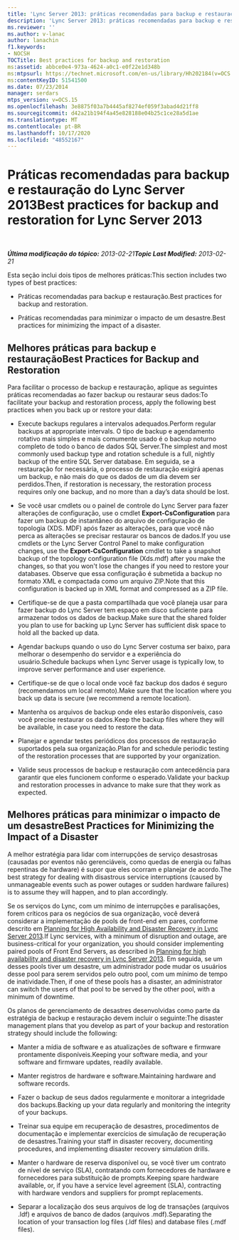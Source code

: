 ```yaml
---
title: 'Lync Server 2013: práticas recomendadas para backup e restauração'
description: 'Lync Server 2013: práticas recomendadas para backup e restauração.'
ms.reviewer: ''
ms.author: v-lanac
author: lanachin
f1.keywords:
- NOCSH
TOCTitle: Best practices for backup and restoration
ms:assetid: abbce0e4-973a-4624-a0c1-e0f22e1d348b
ms:mtpsurl: https://technet.microsoft.com/en-us/library/Hh202184(v=OCS.15)
ms:contentKeyID: 51541500
ms.date: 07/23/2014
manager: serdars
mtps_version: v=OCS.15
ms.openlocfilehash: 3e8875f03a7b4445af8274ef059f3abad4d21ff8
ms.sourcegitcommit: d42a21b194f4a45e828188e04b25c1ce28a5d1ae
ms.translationtype: MT
ms.contentlocale: pt-BR
ms.lasthandoff: 10/17/2020
ms.locfileid: "48552167"
---
```

# <a name="best-practices-for-backup-and-restoration-for-lync-server-2013"></a><span data-ttu-id="a3ac7-103">Práticas recomendadas para backup e restauração do Lync Server 2013</span><span class="sxs-lookup"><span data-stu-id="a3ac7-103">Best practices for backup and restoration for Lync Server 2013</span></span>

<div data-xmlns="http://www.w3.org/1999/xhtml">

<div class="topic" data-xmlns="http://www.w3.org/1999/xhtml" data-msxsl="urn:schemas-microsoft-com:xslt" data-cs="https://msdn.microsoft.com/">

<div data-asp="https://msdn2.microsoft.com/asp">



</div>

<div id="mainSection">

<div id="mainBody">

<span> </span>

<span data-ttu-id="a3ac7-104">_**Última modificação do tópico:** 2013-02-21_</span><span class="sxs-lookup"><span data-stu-id="a3ac7-104">_**Topic Last Modified:** 2013-02-21_</span></span>

<span data-ttu-id="a3ac7-105">Esta seção inclui dois tipos de melhores práticas:</span><span class="sxs-lookup"><span data-stu-id="a3ac7-105">This section includes two types of best practices:</span></span>

  - <span data-ttu-id="a3ac7-106">Práticas recomendadas para backup e restauração.</span><span class="sxs-lookup"><span data-stu-id="a3ac7-106">Best practices for backup and restoration.</span></span>

  - <span data-ttu-id="a3ac7-107">Práticas recomendadas para minimizar o impacto de um desastre.</span><span class="sxs-lookup"><span data-stu-id="a3ac7-107">Best practices for minimizing the impact of a disaster.</span></span>

<div>

## <a name="best-practices-for-backup-and-restoration"></a><span data-ttu-id="a3ac7-108">Melhores práticas para backup e restauração</span><span class="sxs-lookup"><span data-stu-id="a3ac7-108">Best Practices for Backup and Restoration</span></span>

<span data-ttu-id="a3ac7-109">Para facilitar o processo de backup e restauração, aplique as seguintes práticas recomendadas ao fazer backup ou restaurar seus dados:</span><span class="sxs-lookup"><span data-stu-id="a3ac7-109">To facilitate your backup and restoration process, apply the following best practices when you back up or restore your data:</span></span>

  - <span data-ttu-id="a3ac7-110">Execute backups regulares a intervalos adequados.</span><span class="sxs-lookup"><span data-stu-id="a3ac7-110">Perform regular backups at appropriate intervals.</span></span> <span data-ttu-id="a3ac7-111">O tipo de backup e agendamento rotativo mais simples e mais comumente usado é o backup noturno completo de todo o banco de dados SQL Server.</span><span class="sxs-lookup"><span data-stu-id="a3ac7-111">The simplest and most commonly used backup type and rotation schedule is a full, nightly backup of the entire SQL Server database.</span></span> <span data-ttu-id="a3ac7-112">Em seguida, se a restauração for necessária, o processo de restauração exigirá apenas um backup, e não mais do que os dados de um dia devem ser perdidos.</span><span class="sxs-lookup"><span data-stu-id="a3ac7-112">Then, if restoration is necessary, the restoration process requires only one backup, and no more than a day’s data should be lost.</span></span>

  - <span data-ttu-id="a3ac7-113">Se você usar cmdlets ou o painel de controle do Lync Server para fazer alterações de configuração, use o cmdlet **Export-CsConfiguration** para fazer um backup de instantâneo do arquivo de configuração de topologia (XDS. MDF) após fazer as alterações, para que você não perca as alterações se precisar restaurar os bancos de dados.</span><span class="sxs-lookup"><span data-stu-id="a3ac7-113">If you use cmdlets or the Lync Server Control Panel to make configuration changes, use the **Export-CsConfiguration** cmdlet to take a snapshot backup of the topology configuration file (Xds.mdf) after you make the changes, so that you won't lose the changes if you need to restore your databases.</span></span> <span data-ttu-id="a3ac7-114">Observe que essa configuração é submetida a backup no formato XML e compactada como um arquivo ZIP.</span><span class="sxs-lookup"><span data-stu-id="a3ac7-114">Note that this configuration is backed up in XML format and compressed as a ZIP file.</span></span>

  - <span data-ttu-id="a3ac7-115">Certifique-se de que a pasta compartilhada que você planeja usar para fazer backup do Lync Server tem espaço em disco suficiente para armazenar todos os dados de backup.</span><span class="sxs-lookup"><span data-stu-id="a3ac7-115">Make sure that the shared folder you plan to use for backing up Lync Server has sufficient disk space to hold all the backed up data.</span></span>

  - <span data-ttu-id="a3ac7-116">Agendar backups quando o uso do Lync Server costuma ser baixo, para melhorar o desempenho do servidor e a experiência do usuário.</span><span class="sxs-lookup"><span data-stu-id="a3ac7-116">Schedule backups when Lync Server usage is typically low, to improve server performance and user experience.</span></span>

  - <span data-ttu-id="a3ac7-117">Certifique-se de que o local onde você faz backup dos dados é seguro (recomendamos um local remoto).</span><span class="sxs-lookup"><span data-stu-id="a3ac7-117">Make sure that the location where you back up data is secure (we recommend a remote location).</span></span>

  - <span data-ttu-id="a3ac7-118">Mantenha os arquivos de backup onde eles estarão disponíveis, caso você precise restaurar os dados.</span><span class="sxs-lookup"><span data-stu-id="a3ac7-118">Keep the backup files where they will be available, in case you need to restore the data.</span></span>

  - <span data-ttu-id="a3ac7-119">Planejar e agendar testes periódicos dos processos de restauração suportados pela sua organização.</span><span class="sxs-lookup"><span data-stu-id="a3ac7-119">Plan for and schedule periodic testing of the restoration processes that are supported by your organization.</span></span>

  - <span data-ttu-id="a3ac7-120">Valide seus processos de backup e restauração com antecedência para garantir que eles funcionem conforme o esperado.</span><span class="sxs-lookup"><span data-stu-id="a3ac7-120">Validate your backup and restoration processes in advance to make sure that they work as expected.</span></span>

</div>

<div>

## <a name="best-practices-for-minimizing-the-impact-of-a-disaster"></a><span data-ttu-id="a3ac7-121">Melhores práticas para minimizar o impacto de um desastre</span><span class="sxs-lookup"><span data-stu-id="a3ac7-121">Best Practices for Minimizing the Impact of a Disaster</span></span>

<span data-ttu-id="a3ac7-122">A melhor estratégia para lidar com interrupções de serviço desastrosas (causadas por eventos não gerenciáveis, como quedas de energia ou falhas repentinas de hardware) é supor que eles ocorram e planejar de acordo.</span><span class="sxs-lookup"><span data-stu-id="a3ac7-122">The best strategy for dealing with disastrous service interruptions (caused by unmanageable events such as power outages or sudden hardware failures) is to assume they will happen, and to plan accordingly.</span></span>

<span data-ttu-id="a3ac7-123">Se os serviços do Lync, com um mínimo de interrupções e paralisações, forem críticos para os negócios de sua organização, você deverá considerar a implementação de pools de front-end em pares, conforme descrito em [Planning for High Availability and Disaster Recovery in Lync Server 2013](lync-server-2013-planning-for-high-availability-and-disaster-recovery.md).</span><span class="sxs-lookup"><span data-stu-id="a3ac7-123">If Lync services, with a minimum of disruption and outage, are business-critical for your organization, you should consider implementing paired pools of Front End Servers, as described in [Planning for high availability and disaster recovery in Lync Server 2013](lync-server-2013-planning-for-high-availability-and-disaster-recovery.md).</span></span> <span data-ttu-id="a3ac7-124">Em seguida, se um desses pools tiver um desastre, um administrador pode mudar os usuários desse pool para serem servidos pelo outro pool, com um mínimo de tempo de inatividade.</span><span class="sxs-lookup"><span data-stu-id="a3ac7-124">Then, if one of these pools has a disaster, an administrator can switch the users of that pool to be served by the other pool, with a minimum of downtime.</span></span>

<span data-ttu-id="a3ac7-125">Os planos de gerenciamento de desastres desenvolvidas como parte da estratégia de backup e restauração devem incluir o seguinte:</span><span class="sxs-lookup"><span data-stu-id="a3ac7-125">The disaster management plans that you develop as part of your backup and restoration strategy should include the following:</span></span>

  - <span data-ttu-id="a3ac7-126">Manter a mídia de software e as atualizações de software e firmware prontamente disponíveis.</span><span class="sxs-lookup"><span data-stu-id="a3ac7-126">Keeping your software media, and your software and firmware updates, readily available.</span></span>

  - <span data-ttu-id="a3ac7-127">Manter registros de hardware e software.</span><span class="sxs-lookup"><span data-stu-id="a3ac7-127">Maintaining hardware and software records.</span></span>

  - <span data-ttu-id="a3ac7-128">Fazer o backup de seus dados regularmente e monitorar a integridade dos backups.</span><span class="sxs-lookup"><span data-stu-id="a3ac7-128">Backing up your data regularly and monitoring the integrity of your backups.</span></span>

  - <span data-ttu-id="a3ac7-129">Treinar sua equipe em recuperação de desastres, procedimentos de documentação e implementar exercícios de simulação de recuperação de desastres.</span><span class="sxs-lookup"><span data-stu-id="a3ac7-129">Training your staff in disaster recovery, documenting procedures, and implementing disaster recovery simulation drills.</span></span>

  - <span data-ttu-id="a3ac7-130">Manter o hardware de reserva disponível ou, se você tiver um contrato de nível de serviço (SLA), contratando com fornecedores de hardware e fornecedores para substituição de prompts.</span><span class="sxs-lookup"><span data-stu-id="a3ac7-130">Keeping spare hardware available, or, if you have a service level agreement (SLA), contracting with hardware vendors and suppliers for prompt replacements.</span></span>

  - <span data-ttu-id="a3ac7-131">Separar a localização dos seus arquivos de log de transações (arquivos .ldf) e arquivos de banco de dados (arquivos .mdf).</span><span class="sxs-lookup"><span data-stu-id="a3ac7-131">Separating the location of your transaction log files (.ldf files) and database files (.mdf files).</span></span>

</div>

</div>

<span> </span>

</div>

</div>

</div>

